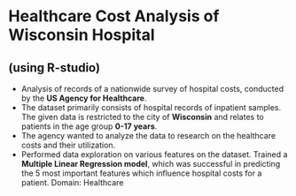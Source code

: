 # Healthcare Cost Analysis of Wisconsin Hospital
## (using R-studio)
  * Analysis of records of a nationwide survey of hospital costs, conducted by the **US Agency for Healthcare**.
  * The dataset primarily consists of hospital records of inpatient samples. The given data is restricted to the city of **Wisconsin** and relates to patients in the age group **0-17 years**.
  * The agency wanted to analyze the data to research on the healthcare costs and their utilization.
  * Performed data exploration on various features on the dataset. Trained a **Multiple Linear Regression model**, which was successful in predicting the 5 most important features which influence hospital costs for a patient.
Domain: Healthcare
